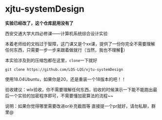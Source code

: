 # xjtu-systemDesign

**实验已经改了，这个仓库屁用没有了**

西安交通大学大四必修课——计算机系统综合设计实验

本着老师给的文档过于智障，这门课又是个xx课，提供了一份你完全不需要理解任何东西，只需要一步一步来跟着做就行（当然，我也不理解🤣）

本实验涉及到的压缩包都在这里，`clone`一下就好

`git clone https://github.com/LQS-LQS/xjtu-systemDesign`

使用18.04Ubuntu，如果你是20，还是重装一个18版本的吧！！ 

验收建议：wlx验收，你不需要理解任何东西，验收的时候演示一下能不能跑出最后一个实验的加密程序即可，不需要懂加密算法的流程~~



说明：如果你觉得哪里需要改进or补充截图等 直接提一个pr就好，请勿私聊，群里@

